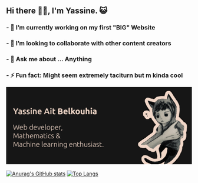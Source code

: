 ## Hi there 👋🏽, I'm Yassine. 😺

 ### - 🔭 I’m currently working on my first "**BIG**" Website 
### - 👯 I’m looking to collaborate  with other content creators 
### - 💬 Ask me about ... Anything 

### - ⚡ Fun fact: Might seem extremely taciturn but  m kinda **cool**   

<img src="gitHub.png" alt="">


 [![Anurag's GitHub stats](https://github-readme-stats.vercel.app/api?username=YassineAitBelkouhia&theme=dark)](https://github.com/anuraghazra/github-readme-stats) [![Top Langs](https://github-readme-stats.vercel.app/api/top-langs/?username=YassineAitBelkouhia&layout=compact&theme=dark)](https://github.com/anuraghazra/github-readme-stats) 
 

 
